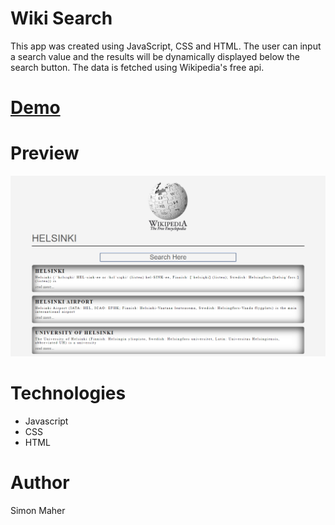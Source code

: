 # Wiki Search

This app was created using JavaScript, CSS and HTML. The user can input a search value and the results will be dynamically displayed below the search button. The data is fetched using Wikipedia's free api.

# [Demo](https://my-wiki-search.netlify.com/)

# Preview

 ![Wiki -preview](./wiki.PNG)

 # Technologies

 * Javascript
 * CSS
 * HTML

 # Author

 Simon Maher